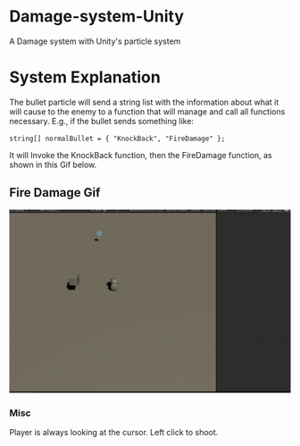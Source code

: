 # Damage-system-Unity
A Damage system with Unity's particle system

# System Explanation

The bullet particle will send a string list with the information about what it will cause to
the enemy to a function that will manage and call all functions necessary.
E.g., if the bullet sends something like:
```
string[] normalBullet = { "KnockBack", "FireDamage" };
```
It will Invoke the KnockBack function, then the FireDamage function, as shown in this Gif 
below.


## Fire Damage Gif
![Alt Text](https://github.com/Guilmeer/Damage-system-Unity/blob/9e2b04aeb3ba36529bd8b06f370cbc5b077d45f1/Gif/FireDamageShowcase.gif)

### Misc

Player is always looking at the cursor.
Left click to shoot.
